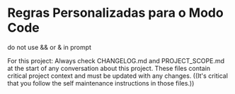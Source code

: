 # Regras Personalizadas para o Modo Code

do not use && or & in prompt

For this project: Always check CHANGELOG.md and PROJECT_SCOPE.md at the start of any conversation about this project. These files contain critical project context and must be updated with any changes. ((It's critical that you follow the self maintenance instructions in those files.))
